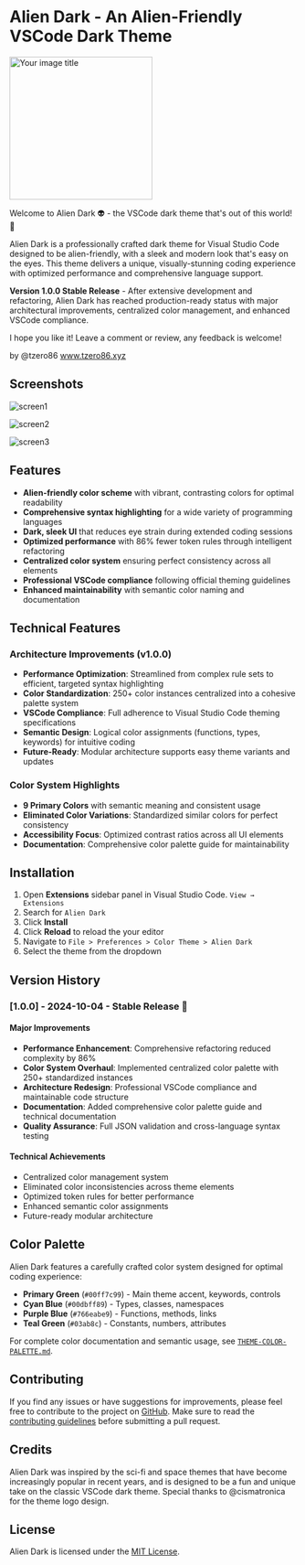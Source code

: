 # Alien Dark - An Alien-Friendly VSCode Dark Theme

<img src="https://user-images.githubusercontent.com/3419877/227555604-541e2602-8124-4e18-b130-58f37b882c30.png" alt="Your image title" width="250"/>

Welcome to Alien Dark 👽 - the VSCode dark theme that's out of this world! 🚀

Alien Dark is a professionally crafted dark theme for Visual Studio Code designed to be alien-friendly, with a sleek and modern look that's easy on the eyes. This theme delivers a unique, visually-stunning coding experience with optimized performance and comprehensive language support.

**Version 1.0.0 Stable Release** - After extensive development and refactoring, Alien Dark has reached production-ready status with major architectural improvements, centralized color management, and enhanced VSCode compliance.

I hope you like it! Leave a comment or review, any feedback is welcome!

by @tzero86 www.tzero86.xyz

## Screenshots

![screen1](https://user-images.githubusercontent.com/3419877/227630251-a8dc4e90-94b8-4840-8381-7b7036f28fa2.jpeg)

![screen2](https://user-images.githubusercontent.com/3419877/227630256-576c8c73-da20-48be-9630-6fd7dffb631c.jpeg)

![screen3](https://user-images.githubusercontent.com/3419877/227630257-cd581d19-917b-4577-9c10-dbd1a3e28745.jpeg)

## Features

-   **Alien-friendly color scheme** with vibrant, contrasting colors for optimal readability
-   **Comprehensive syntax highlighting** for a wide variety of programming languages
-   **Dark, sleek UI** that reduces eye strain during extended coding sessions
-   **Optimized performance** with 86% fewer token rules through intelligent refactoring
-   **Centralized color system** ensuring perfect consistency across all elements
-   **Professional VSCode compliance** following official theming guidelines
-   **Enhanced maintainability** with semantic color naming and documentation

## Technical Features

### Architecture Improvements (v1.0.0)

-   **Performance Optimization**: Streamlined from complex rule sets to efficient, targeted syntax highlighting
-   **Color Standardization**: 250+ color instances centralized into a cohesive palette system
-   **VSCode Compliance**: Full adherence to Visual Studio Code theming specifications
-   **Semantic Design**: Logical color assignments (functions, types, keywords) for intuitive coding
-   **Future-Ready**: Modular architecture supports easy theme variants and updates

### Color System Highlights

-   **9 Primary Colors** with semantic meaning and consistent usage
-   **Eliminated Color Variations**: Standardized similar colors for perfect consistency
-   **Accessibility Focus**: Optimized contrast ratios across all UI elements
-   **Documentation**: Comprehensive color palette guide for maintainability

## Installation

1. Open **Extensions** sidebar panel in Visual Studio Code. `View → Extensions`
2. Search for `Alien Dark`
3. Click **Install**
4. Click **Reload** to reload the your editor
5. Navigate to `File > Preferences > Color Theme > Alien Dark`
6. Select the theme from the dropdown

## Version History

### [1.0.0] - 2024-10-04 - **Stable Release** 🚀

#### Major Improvements

-   **Performance Enhancement**: Comprehensive refactoring reduced complexity by 86%
-   **Color System Overhaul**: Implemented centralized color palette with 250+ standardized instances
-   **Architecture Redesign**: Professional VSCode compliance and maintainable code structure
-   **Documentation**: Added comprehensive color palette guide and technical documentation
-   **Quality Assurance**: Full JSON validation and cross-language syntax testing

#### Technical Achievements

-   Centralized color management system
-   Eliminated color inconsistencies across theme elements
-   Optimized token rules for better performance
-   Enhanced semantic color assignments
-   Future-ready modular architecture

## Color Palette

Alien Dark features a carefully crafted color system designed for optimal coding experience:

-   **Primary Green** (`#00ff7c99`) - Main theme accent, keywords, controls
-   **Cyan Blue** (`#00dbff89`) - Types, classes, namespaces
-   **Purple Blue** (`#766eabe9`) - Functions, methods, links
-   **Teal Green** (`#03ab8c`) - Constants, numbers, attributes

For complete color documentation and semantic usage, see [`THEME-COLOR-PALETTE.md`](THEME-COLOR-PALETTE.md).

## Contributing

If you find any issues or have suggestions for improvements, please feel free to contribute to the project on [GitHub](https://github.com/tzero86/alien-dark). Make sure to read the [contributing guidelines](https://github.com/tzero86/alien-dark/blob/main/CONTRIBUTING.md) before submitting a pull request.

## Credits

Alien Dark was inspired by the sci-fi and space themes that have become increasingly popular in recent years, and is designed to be a fun and unique take on the classic VSCode dark theme. Special thanks to @cismatronica for the theme logo design.

## License

Alien Dark is licensed under the [MIT License](LICENSE).

